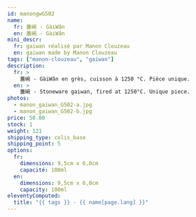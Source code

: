```yaml
---
id: manongwG502
name:
  fr: 蓋碗 - GàiWǎn
  en: 蓋碗 - GàiWǎn
mini_descr:
  fr: gaiwan réalisé par Manon Clouzeau
  en: gaiwan made by Manon Clouzeau
tags: ["manon-clouzeau", "gaiwan"]
description:
  fr: >
    蓋碗 - GàiWǎn en grès, cuisson à 1250 °C. Pièce unique.
  en: >
    蓋碗 - Stoneware gaiwan, fired at 1250°C. Unique piece.
photos:
  - manon_gaiwan_G502-a.jpg
  - manon_gaiwan_G502-b.jpg
price: 50.00
stock: 1
weight: 121
shipping_type: colis_base
shipping_point: 5
options:
  fr:
    dimensions: 9,5cm x 6,0cm
    capacité: 100ml
  en:
    dimensions: 9,5cm x 6,0cm
    capacity: 100ml
eleventyComputed:
  title: "{{ tags }} - {{ name[page.lang] }}"
---
```

